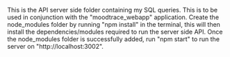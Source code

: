 This is the API server side folder containing my SQL queries. This is to be used in conjunction with the "moodtrace_webapp" application. Create the node_modules folder by running "npm install" in the terminal, this will then install the dependencies/modules required to run the server side API. Once the node_modules folder is successfully added, run "npm start" to run the server on "http://localhost:3002". 
